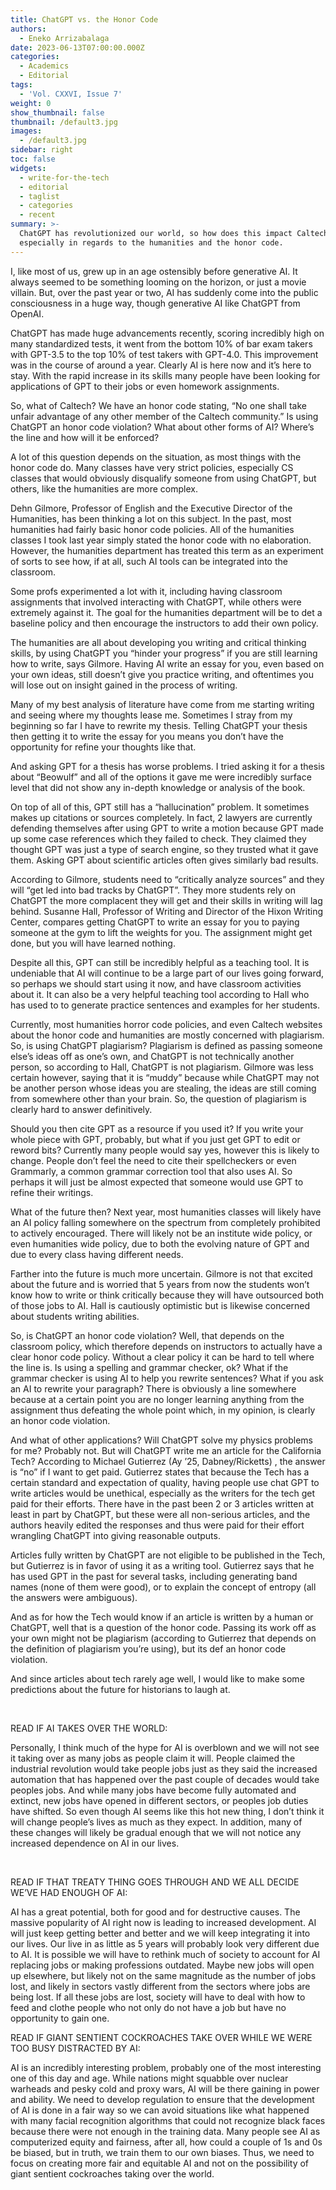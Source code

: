 ```yaml
---
title: ChatGPT vs. the Honor Code
authors:
  - Eneko Arrizabalaga
date: 2023-06-13T07:00:00.000Z
categories:
  - Academics
  - Editorial
tags:
  - 'Vol. CXXVI, Issue 7'
weight: 0
show_thumbnail: false
thumbnail: /default3.jpg
images:
  - /default3.jpg
sidebar: right
toc: false
widgets:
  - write-for-the-tech
  - editorial
  - taglist
  - categories
  - recent
summary: >-
  ChatGPT has revolutionized our world, so how does this impact Caltech,
  especially in regards to the humanities and the honor code.
---
```


I, like most of us, grew up in an age ostensibly before generative AI. It always seemed to be something looming on the horizon, or just a movie villain. But, over the past year or two, AI has suddenly come into the public consciousness in a huge way, though generative AI like ChatGPT from OpenAI.

ChatGPT has made huge advancements recently, scoring incredibly high on many standardized tests, it went from the bottom 10% of bar exam takers with GPT-3.5 to the top 10% of test takers with GPT-4.0. This improvement was in the course of around a year. Clearly AI is here now and it’s here to stay. With the rapid increase in its skills many people have been looking for applications of GPT to their jobs or even homework assignments.

So, what of Caltech? We have an honor code stating, “No one shall take unfair advantage of any other member of the Caltech community.” Is using ChatGPT an honor code violation? What about other forms of AI? Where’s the line and how will it be enforced?

A lot of this question depends on the situation, as most things with the honor code do. Many classes have very strict policies, especially CS classes that would obviously disqualify someone from using ChatGPT, but others, like the humanities are more complex.

Dehn Gilmore, Professor of English and the Executive Director of the Humanities, has been thinking a lot on this subject. In the past, most humanities had fairly basic honor code policies. All of the humanities classes I took last year simply stated the honor code with no elaboration. However, the humanities department has treated this term as an experiment of sorts to see how, if at all, such AI tools can be integrated into the classroom.

Some profs experimented a lot with it, including having classroom assignments that involved interacting with ChatGPT, while others were extremely against it. The goal for the humanities department will be to det a baseline policy and then encourage the instructors to add their own policy. 

The humanities are all about developing you writing and critical thinking skills, by using ChatGPT you “hinder your progress” if you are still learning how to write, says Gilmore. Having AI write an essay for you, even based on your own ideas, still doesn’t give you practice writing, and oftentimes you will lose out on insight gained in the process of writing. 

Many of my best analysis of literature have come from me starting writing and seeing where my thoughts lease me. Sometimes I stray from my beginning so far I have to rewrite my thesis. Telling ChatGPT your thesis then getting it to write the essay for you means you don’t have the opportunity for refine your thoughts like that. 

And asking GPT for a thesis has worse problems. I tried asking it for a thesis about “Beowulf” and all of the options it gave me were incredibly surface level that did not show any in-depth knowledge or analysis of the book.

On top of all of this, GPT still has a “hallucination” problem. It sometimes makes up citations or sources completely. In fact, 2 lawyers are currently defending themselves after using GPT to write a motion because GPT made up some case references which they failed to check. They claimed they thought GPT was just a type of search engine, so they trusted what it gave them. Asking GPT about scientific articles often gives similarly bad results.

According to Gilmore, students need to “critically analyze sources” and they will “get led into bad tracks by ChatGPT”. They more students rely on ChatGPT the more complacent they will get and their skills in writing will lag behind. Susanne Hall, Professor of Writing and Director of the Hixon Writing Center, compares getting ChatGPT to write an essay for you to paying someone at the gym to lift the weights for you. The assignment might get done, but you will have learned nothing.  

Despite all this, GPT can still be incredibly helpful as a teaching tool. It is undeniable that AI will continue to be a large part of our lives going forward, so perhaps we should start using it now, and have classroom activities about it. It can also be a very helpful teaching tool according to Hall who has used to to generate practice sentences and examples for her students.

Currently, most humanities horror code policies, and even Caltech websites about the honor code and humanities are mostly concerned with plagiarism. So, is using ChatGPT plagiarism? Plagiarism is defined as passing someone else’s ideas off as one’s own, and ChatGPT is not technically another person, so according to Hall, ChatGPT is not plagiarism. Gilmore was less certain however, saying that it is “muddy” because while ChatGPT may not be another person whose ideas you are stealing, the ideas are still coming from somewhere other than your brain. So, the question of plagiarism is clearly hard to answer definitively.

Should you then cite GPT as a resource if you used it? If you write your whole piece with GPT, probably, but what if you just get GPT to edit or reword bits? Currently many people would say yes, however this is likely to change. People don’t feel the need to cite their spellcheckers or even Grammarly, a common grammar correction tool that also uses AI. So perhaps it will just be almost expected that someone would use GPT to refine their writings.

What of the future then? Next year, most humanities classes will likely have an AI policy falling somewhere on the spectrum from completely prohibited to actively encouraged. There will likely not be an institute wide policy, or even humanities wide policy, due to both the evolving nature of GPT and due to every class having different needs. 

Farther into the future is much more uncertain. Gilmore is not that excited about the future and is worried that 5 years from now the students won’t know how to write or think critically because they will have outsourced both of those jobs to AI. Hall is cautiously optimistic but is likewise concerned about students writing abilities.

So, is ChatGPT an honor code violation? Well, that depends on the classroom policy, which therefore depends on instructors to actually have a clear honor code policy. Without a clear policy it can be hard to tell where the line is. Is using a spelling and grammar checker, ok? What if the grammar checker is using AI to help you rewrite sentences? What if you ask an AI to rewrite your paragraph? There is obviously a line somewhere because at a certain point you are no longer learning anything from the assignment thus defeating the whole point which, in my opinion, is clearly an honor code violation.

And what of other applications? Will ChatGPT solve my physics problems for me? Probably not. But will ChatGPT write me an article for the California Tech? According to Michael Gutierrez (Ay ’25, Dabney/Ricketts) , the answer is “no” if I want to get paid. Gutierrez states that because the Tech has a certain standard and expectation of quality, having people use chat GPT to write articles would be unethical, especially as the writers for the tech get paid for their efforts. There have in the past been 2 or 3 articles written at least in part by ChatGPT, but these were all non-serious articles, and the authors heavily edited the responses and thus were paid for their effort wrangling ChatGPT into giving reasonable outputs. 

Articles fully written by ChatGPT are not eligible to be published in the Tech, but Gutierrez is in favor of using it as a writing tool. Gutierrez says that he has used GPT in the past for several tasks, including generating band names (none of them were good), or to explain the concept of entropy (all the answers were ambiguous). 

And as for how the Tech would know if an article is written by a human or ChatGPT, well that is a question of the honor code. Passing its work off as your own might not be plagiarism (according to Gutierrez that depends on the definition of plagiarism you’re using), but its def an honor code violation. 

And since articles about tech rarely age well, I would like to make some predictions about the future for historians to laugh at.

 

READ IF AI TAKES OVER THE WORLD:

Personally, I think much of the hype for AI is overblown and we will not see it taking over as many jobs as people claim it will. People claimed the industrial revolution would take people jobs just as they said the increased automation that has happened over the past couple of decades would take peoples jobs. And while many jobs have become fully automated and extinct, new jobs have opened in different sectors, or peoples job duties have shifted. So even though AI seems like this hot new thing, I don’t think it will change people’s lives as much as they expect. In addition, many of these changes will likely be gradual enough that we will not notice any increased dependence on AI in our lives.

 

READ IF THAT TREATY THING GOES THROUGH AND WE ALL DECIDE WE’VE HAD ENOUGH OF AI:

AI has a great potential, both for good and for destructive causes. The massive popularity of AI right now is leading to increased development. AI will just keep getting better and better and we will keep integrating it into our lives. Our live in as little as 5 years will probably look very different due to AI. It is possible we will have to rethink much of society to account for AI replacing jobs or making professions outdated. Maybe new jobs will open up elsewhere, but likely not on the same magnitude as the number of jobs lost, and likely in sectors vastly different from the sectors where jobs are being lost. If all these jobs are lost, society will have to deal with how to feed and clothe people who not only do not have a job but have no opportunity to gain one.

READ IF GIANT SENTIENT COCKROACHES TAKE OVER WHILE WE WERE TOO BUSY DISTRACTED BY AI:

AI is an incredibly interesting problem, probably one of the most interesting one of this day and age. While nations might squabble over nuclear warheads and pesky cold and proxy wars, AI will be there gaining in power and ability. We need to develop regulation to ensure that the development of AI is done in a fair way so we can avoid situations like what happened with many facial recognition algorithms that could not recognize black faces because there were not enough in the training data. Many people see AI as computerized equity and fairness, after all, how could a couple of 1s and 0s be biased, but in truth, we train them to our own biases. Thus, we need to focus on creating more fair and equitable AI and not on the possibility of giant sentient cockroaches taking over the world.
